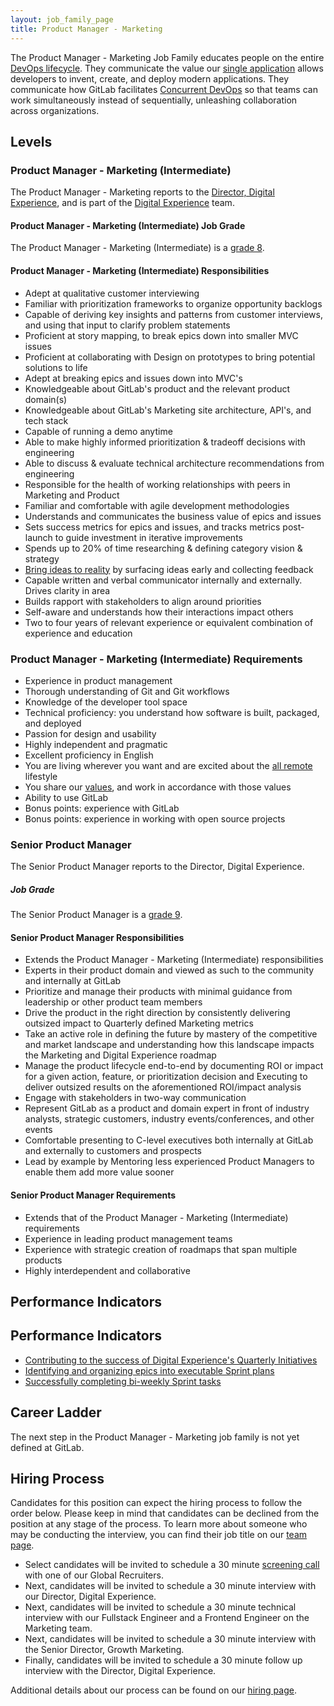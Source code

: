 ```yaml
---
layout: job_family_page
title: Product Manager - Marketing
---
```

 
The Product Manager - Marketing Job Family educates people on the entire [DevOps lifecycle](https://about.gitlab.com/stages-devops-lifecycle/). They communicate the value our [single application](https://about.gitlab.com/handbook/product/single-application) allows developers to invent, create, and deploy modern applications. They communicate how GitLab facilitates [Concurrent DevOps](https://about.gitlab.com/topics/concurrent-devops/) so that teams can work simultaneously instead of sequentially, unleashing collaboration across organizations.

## Levels

### Product Manager - Marketing (Intermediate)

The Product Manager - Marketing reports to the [Director, Digital Experience](/job-families/marketing/digital-experience/#director-of-digital-experience), and is part of the [Digital Experience](https://about.gitlab.com/handbook/marketing/digital-experience/) team.

#### Product Manager - Marketing (Intermediate) Job Grade

The Product Manager - Marketing (Intermediate) is a [grade 8](https://about.gitlab.com/handbook/total-rewards/compensation/compensation-calculator/#gitlab-job-grades).

#### Product Manager - Marketing (Intermediate) Responsibilities

  - Adept at qualitative customer interviewing
  - Familiar with prioritization frameworks to organize opportunity backlogs
  - Capable of deriving key insights and patterns from customer interviews, and using that input to clarify problem statements
  - Proficient at story mapping, to break epics down into smaller MVC issues
  - Proficient at collaborating with Design on prototypes to bring potential solutions to life
  - Adept at breaking epics and issues down into MVC's
  - Knowledgeable about GitLab's product and the relevant product domain(s)
  - Knowledgeable about GitLab's Marketing site architecture, API's, and tech stack
  - Capable of running a demo anytime
  - Able to make highly informed prioritization & tradeoff decisions with engineering
  - Able to discuss & evaluate technical architecture recommendations from engineering
  - Responsible for the health of working relationships with peers in Marketing and Product
  - Familiar and comfortable with agile development methodologies
  - Understands and communicates the business value of epics and issues
  - Sets success metrics for epics and issues, and tracks metrics post-launch to guide investment in iterative improvements
  - Spends up to 20% of time researching & defining category vision & strategy
  - [Bring ideas to reality](https://about.gitlab.com/handbook/product/product-principles/#bringing-ideas-to-reality) by surfacing ideas early and collecting feedback
  - Capable written and verbal communicator internally and externally. Drives clarity in area
  - Builds rapport with stakeholders to align around priorities
  - Self-aware and understands how their interactions impact others
  - Two to four years of relevant experience or equivalent combination of experience and education

### Product Manager - Marketing (Intermediate) Requirements

- Experience in product management
- Thorough understanding of Git and Git workflows
- Knowledge of the developer tool space
- Technical proficiency: you understand how software is built, packaged, and deployed
- Passion for design and usability
- Highly independent and pragmatic
- Excellent proficiency in English
- You are living wherever you want and are excited about the [all remote](https://about.gitlab.com/company/culture/all-remote/) lifestyle
- You share our [values](https://about.gitlab.com/handbook/values/), and work in accordance with those values
- Ability to use GitLab
- Bonus points: experience with GitLab
- Bonus points: experience in working with open source projects

### Senior Product Manager

The Senior Product Manager reports to the Director, Digital Experience.

##### Job Grade

The Senior Product Manager is a [grade 9](https://about.gitlab.com/handbook/total-rewards/compensation/compensation-calculator/#gitlab-job-grades).

#### Senior Product Manager Responsibilities

- Extends the Product Manager - Marketing (Intermediate) responsibilities
- Experts in their product domain and viewed as such to the community and internally at GitLab
- Prioritize and manage their products with minimal guidance from leadership or other product team members
- Drive the product in the right direction by consistently delivering outsized impact to Quarterly defined Marketing metrics
- Take an active role in defining the future by mastery of the competitive and market landscape and understanding how this landscape impacts the Marketing and Digital Experience roadmap
- Manage the product lifecycle end-to-end by documenting ROI or impact for a given action, feature, or prioritization decision and Executing to deliver outsized results on the aforementioned ROI/impact analysis
- Engage with stakeholders in two-way communication
- Represent GitLab as a product and domain expert in front of industry analysts, strategic customers, industry events/conferences, and other events
- Comfortable presenting to C-level executives both internally at GitLab and externally to customers and prospects
- Lead by example by Mentoring less experienced Product Managers to enable them add more value sooner

#### Senior Product Manager Requirements

- Extends that of the Product Manager - Marketing (Intermediate) requirements
- Experience in leading product management teams
- Experience with strategic creation of roadmaps that span multiple products
- Highly interdependent and collaborative

## Performance Indicators

## Performance Indicators
- [Contributing to the success of Digital Experience's Quarterly Initiatives](https://about.gitlab.com/handbook/marketing/digital-experience/#okrs)
- [Identifying and organizing epics into executable Sprint plans](https://about.gitlab.com/handbook/marketing/digital-experience/#iteration-process)
- [Successfully completing bi-weekly Sprint tasks](https://about.gitlab.com/handbook/marketing/digital-experience/#sprint-cycle)


## Career Ladder

The next step in the Product Manager - Marketing job family is not yet defined at GitLab.

## Hiring Process

Candidates for this position can expect the hiring process to follow the order below. Please keep in mind that candidates can be declined from the position at any stage of the process. To learn more about someone who may be conducting the interview, you can find their job title on our [team page](https://about.gitlab.com/company/team/).

- Select candidates will be invited to schedule a 30 minute [screening call](https://about.gitlab.com/handbook/hiring/#screening-call) with one of our Global Recruiters.
- Next, candidates will be invited to schedule a 30 minute interview with our Director, Digital Experience.
- Next, candidates will be invited to schedule a 30 minute technical interview with our Fullstack Engineer and a Frontend Engineer on the Marketing team.
- Next, candidates will be invited to schedule a 30 minute interview with the Senior Director, Growth Marketing.
- Finally, candidates will be invited to schedule a 30 minute follow up interview with the Director, Digital Experience.

Additional details about our process can be found on our [hiring page](https://about.gitlab.com/handbook/hiring/).

